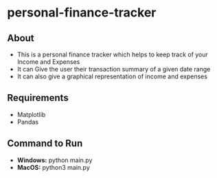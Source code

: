 # personal-finance-tracker
## About
- This is a personal finance tracker which helps to keep track of your Income and Expenses
- It can Give the user their transaction summary of a given date range
- It can also give a graphical representation of income and expenses
## Requirements
- Matplotlib
- Pandas
## Command to Run
- **Windows:** python main.py
- **MacOS:** python3 main.py
